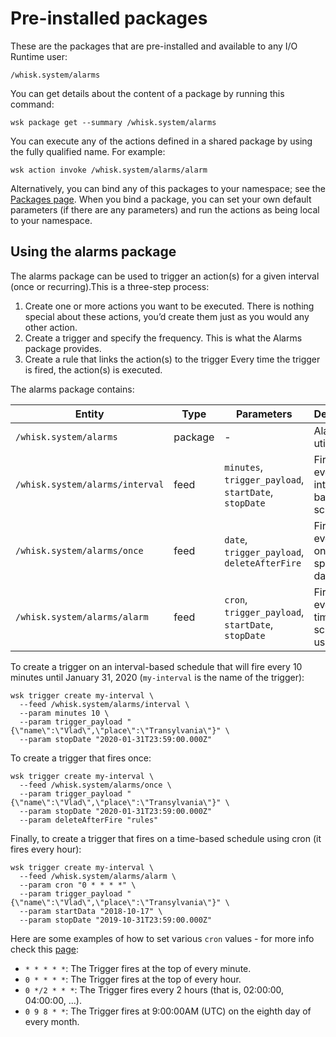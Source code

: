 # Pre-installed packages

These are the packages that are pre-installed and available to any I/O Runtime user:

```
/whisk.system/alarms                                                  
```

You can get details about the content of a package by running this command:

```
wsk package get --summary /whisk.system/alarms
```

You can execute any of the actions defined in a shared package by using the fully qualified name. For example:

```
wsk action invoke /whisk.system/alarms/alarm
```

Alternatively, you can bind any of this packages to your namespace; see the [Packages page](../reference/packages.md). When you bind a package, you can set your own default parameters (if there are any parameters) and run the actions as being local to your namespace.

## Using the alarms package

The alarms package can be used to trigger an action(s) for a given interval (once or recurring).This is a three-step process:

1. Create one or more actions you want to be executed. There is nothing special about these actions, you&rsquo;d create them just as you would any other action.
2. Create a trigger and specify the frequency. This is what the Alarms package provides.
3. Create a rule that links the action(s) to the trigger Every time the trigger is fired, the action(s) is executed.

The alarms package contains:

| Entity | Type | Parameters | Description |
|---|---|---|---|
| `/whisk.system/alarms` | package | - | Alarms utility |
| `/whisk.system/alarms/interval` | feed | `minutes`, `trigger_payload`, `startDate`, `stopDate` | Fire Trigger event on an interval-based schedule |
| `/whisk.system/alarms/once` | feed | `date`, `trigger_payload`, `deleteAfterFire` |  Fire Trigger event once on a specific date |
| `/whisk.system/alarms/alarm` | feed | `cron`, `trigger_payload`, `startDate`, `stopDate` | Fire Trigger event on a time-based schedule using cron |

To create a trigger on an interval-based schedule that will fire every 10 minutes until January 31, 2020 (`my-interval` is the name of the trigger):

```
wsk trigger create my-interval \
  --feed /whisk.system/alarms/interval \
  --param minutes 10 \
  --param trigger_payload "{\"name\":\"Vlad\",\"place\":\"Transylvania\"}" \
  --param stopDate "2020-01-31T23:59:00.000Z"
```

To create a trigger that fires once:

```
wsk trigger create my-interval \
  --feed /whisk.system/alarms/once \
  --param trigger_payload "{\"name\":\"Vlad\",\"place\":\"Transylvania\"}" \
  --param stopDate "2020-01-31T23:59:00.000Z"
  --param deleteAfterFire "rules"
```

Finally, to create a trigger that fires on a time-based schedule using cron (it fires every hour):
```
wsk trigger create my-interval \
  --feed /whisk.system/alarms/alarm \
  --param cron "0 * * * *" \
  --param trigger_payload "{\"name\":\"Vlad\",\"place\":\"Transylvania\"}" \
  --param startData "2018-10-17" \
  --param stopDate "2019-10-31T23:59:00.000Z"
```

Here are some examples of how to set various `cron` values - for more info check this [page](http://crontab.org):
- `* * * * *`: The Trigger fires at the top of every minute.
- `0 * * * *`: The Trigger fires at the top of every hour.
- `0 */2 * * *`: The Trigger fires every 2 hours (that is, 02:00:00, 04:00:00, ...).
- `0 9 8 * *`: The Trigger fires at 9:00:00AM (UTC) on the eighth day of every month.


